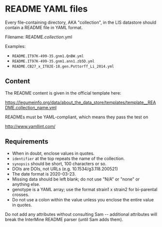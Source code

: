 # README YAML files

Every file-containing directory, AKA "collection", in the LIS datastore should contain a README file in YAML format.

Filename: README.*collection*.yml

Examples:
- `README.IT97K-499-35.gnm1.QnBW.yml`
- `README.IT97K-499-35.gnm1.ann1.zb5D.yml`
- `README.CB27_x_IT82E-18.gen.Pottorff_Li_2014.yml`

## Content
The README content is given in the official template here:

https://legumeinfo.org/data/about_the_data_store/templates/template__README.collection_name.yml

READMEs must be YAML-compliant, which means they pass the test on

http://www.yamllint.com/ 

## Requirements
- When in doubt, enclose values in quotes.
- `identifier` at the top repeats the name of the collection.
- `synopsis` should be short, 100 characters or so.
- DOIs are DOIs, not URLs (e.g. 10.1534/g3.118.200521)
- The date format is 2020-03-23.
- Missing data should be left blank; do not use "N/A" or "none" or anything else.
- genotype is a YAML array; use the format strain1 x strain2 for bi-parental crosses.
- Do not use a colon within the value unless you enclose the entire value in quotes.

Do not add any attributes without consulting Sam -- additional attributes will break the InterMine README parser (until Sam adds them).
